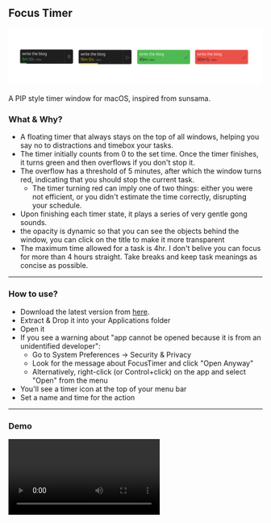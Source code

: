 ## Focus Timer

![ss.png](ss.png)

A PIP style timer window for macOS, inspired from sunsama.

### What & Why?

- A floating timer that always stays on the top of all windows, helping you say no to distractions and timebox your tasks.
- The timer initially counts from 0 to the set time. Once the timer finishes, it turns green and then overflows if you don't stop it.
- The overflow has a threshold of 5 minutes, after which the window turns red, indicating that you should stop the current task.
  - The timer turning red can imply one of two things: either you were not efficient, or you didn't estimate the time correctly, disrupting your schedule.
- Upon finishing each timer state, it plays a series of very gentle gong sounds.
- the opacity is dynamic so that you can see the objects behind the window, you can click on the title to make it more transparent
- The maximum time allowed for a task is 4hr. I don't belive you can focus for more than 4 hours straight. Take breaks and keep task meanings as concise as possible.

---

### How to use?

- Download the latest version from [here](https://github.com/4shutosh/FocusTimer/releases/download/v1.0/FloatingTimer_v1.zip).
- Extract & Drop it into your Applications folder
- Open it
- If you see a warning about "app cannot be opened because it is from an unidentified developer":
  - Go to System Preferences → Security & Privacy
  - Look for the message about FocusTimer and click "Open Anyway"
  - Alternatively, right-click (or Control+click) on the app and select "Open" from the menu
- You'll see a timer icon at the top of your menu bar
- Set a name and time for the action

---

### Demo

![Demo Video](demo.mp4)